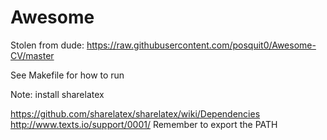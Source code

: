 # Awesome

Stolen from dude: https://raw.githubusercontent.com/posquit0/Awesome-CV/master

See Makefile for how to run

Note: install sharelatex

https://github.com/sharelatex/sharelatex/wiki/Dependencies
http://www.texts.io/support/0001/
Remember to export the PATH

